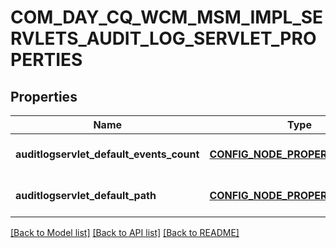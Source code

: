 # COM_DAY_CQ_WCM_MSM_IMPL_SERVLETS_AUDIT_LOG_SERVLET_PROPERTIES

## Properties
Name | Type | Description | Notes
------------ | ------------- | ------------- | -------------
**auditlogservlet_default_events_count** | [**CONFIG_NODE_PROPERTY_INTEGER**](configNodePropertyInteger.md) |  | [optional] [default to null]
**auditlogservlet_default_path** | [**CONFIG_NODE_PROPERTY_STRING**](configNodePropertyString.md) |  | [optional] [default to null]

[[Back to Model list]](../README.md#documentation-for-models) [[Back to API list]](../README.md#documentation-for-api-endpoints) [[Back to README]](../README.md)


